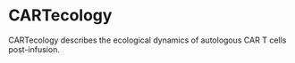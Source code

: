 # CARTecology

CARTecology describes the ecological dynamics of autologous CAR T cells post-infusion.
